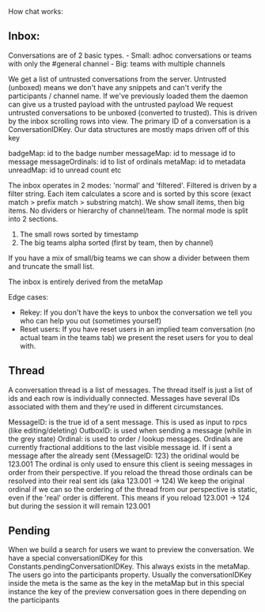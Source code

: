 How chat works:

## Inbox:

Conversations are of 2 basic types. - Small: adhoc conversations or teams with only the #general channel - Big: teams with multiple channels

We get a list of untrusted conversations from the server. Untrusted (unboxed) means we don't have any snippets and can't verify the participants / channel name. If we've previously loaded them the daemon can give us a trusted payload with the untrusted payload
We request untrusted conversations to be unboxed (converted to trusted). This is driven by the inbox scrolling rows into view.
The primary ID of a conversation is a ConversationIDKey. Our data structures are mostly maps driven off of this key

badgeMap: id to the badge number
messageMap: id to message id to message
messageOrdinals: id to list of ordinals
metaMap: id to metadata
unreadMap: id to unread count
etc

The inbox operates in 2 modes: 'normal' and 'filtered'.
Filtered is driven by a filter string. Each item calculates a score and is sorted by this score (exact match > prefix match > substring match). We show small items, then big items. No dividers or hierarchy of channel/team.
The normal mode is split into 2 sections.

1. The small rows sorted by timestamp
1. The big teams alpha sorted (first by team, then by channel)

If you have a mix of small/big teams we can show a divider between them and truncate the small list.

The inbox is entirely derived from the metaMap

Edge cases:

- Rekey: If you don't have the keys to unbox the conversation we tell you who can help you out (sometimes yourself)
- Reset users: If you have reset users in an implied team conversation (no actual team in the teams tab) we present the reset users for you to deal with.

## Thread

A conversation thread is a list of messages. The thread itself is just a list of ids and each row is individually connected.
Messages have several IDs associated with them and they're used in different circumstances.

MessageID: is the true id of a sent message. This is used as input to rpcs (like editing/deleting)
OutboxID: is used when sending a message (while in the grey state)
Ordinal: is used to order / lookup messages. Ordinals are currently fractional additions to the last visible message id.
If i sent a message after the already sent {MessageID: 123} the oridinal would be 123.001
The ordinal is only used to ensure this client is seeing messages in order from their perspective. If you reload the thread those ordinals can be resolved into their real sent ids (aka 123.001 -> 124)
We keep the original ordinal if we can so the ordering of the thread from our perspective is static, even if the 'real' order is different. This means if you reload 123.001 -> 124 but during the session it will remain 123.001

## Pending

When we build a search for users we want to preview the conversation. We have a special conversationIDKey for this Constants.pendingConversationIDKey. This always exists in the metaMap. The users go into the participants property. Usually the conversationIDKey inside the meta is the same as the key in the metaMap but in this special instance the key of the preview conversation goes in there depending on the participants
